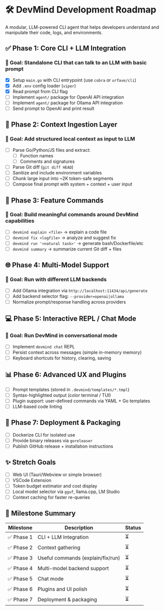 # 🛠️ DevMind Development Roadmap

A modular, LLM-powered CLI agent that helps developers understand and manipulate their code, logs, and environments.

## ✅ Phase 1: Core CLI + LLM Integration

### 🎯 Goal: Standalone CLI that can talk to an LLM with basic prompt

- [x] Setup `main.go` with CLI entrypoint (use `cobra` or `urfave/cli`)
- [x] Add `.env` config loader (`viper`)
- [x] Read prompt from CLI flag
- [ ] Implement `agent/` package for OpenAI API integration
- [ ] Implement `agent/` package for Ollama API integration
- [ ] Send prompt to OpenAI and print result

## 🚧 Phase 2: Context Ingestion Layer

### 🎯 Goal: Add structured local context as input to LLM

- [ ] Parse Go/Python/JS files and extract:
  - [ ] Function names
  - [ ] Comments and signatures
- [ ] Parse Git diff (`git diff HEAD`)
- [ ] Sanitize and include environment variables
- [ ] Chunk large input into ~2K token-safe segments
- [ ] Compose final prompt with system + context + user input

## 🧪 Phase 3: Feature Commands

### 🎯 Goal: Build meaningful commands around DevMind capabilities

- [ ] `devmind explain <file>` → explain a code file
- [ ] `devmind fix <logfile>` → analyze and suggest fix
- [ ] `devmind run '<natural task>'` → generate bash/Dockerfile/etc
- [ ] `devmind summary` → summarize current Git diff + files

## 🌐 Phase 4: Multi-Model Support

### 🎯 Goal: Run with different LLM backends

- [ ] Add Ollama integration via `http://localhost:11434/api/generate`
- [ ] Add backend selector flag: `--provider=openai|ollama`
- [ ] Normalize prompt/response handling across providers

## 💻 Phase 5: Interactive REPL / Chat Mode

### 🎯 Goal: Run DevMind in conversational mode

- [ ] Implement `devmind chat` REPL
- [ ] Persist context across messages (simple in-memory memory)
- [ ] Keyboard shortcuts for history, clearing, saving

## 📊 Phase 6: Advanced UX and Plugins

- [ ] Prompt templates (stored in `.devmind/templates/*.tmpl`)
- [ ] Syntax-highlighted output (color terminal / TUI)
- [ ] Plugin support: user-defined commands via YAML + Go templates
- [ ] LLM-based code linting

## 🐳 Phase 7: Deployment & Packaging

- [ ] Dockerize CLI for isolated use
- [ ] Provide binary releases via `goreleaser`
- [ ] Publish GitHub release + installation instructions

## ✨ Stretch Goals

- [ ] Web UI (Tauri/Webview or simple browser)
- [ ] VSCode Extension
- [ ] Token budget estimator and cost display
- [ ] Local model selector via `gguf`, llama.cpp, LM Studio
- [ ] Context caching for faster re-queries

## 🔄 Milestone Summary

| Milestone  | Description                       | Status |
| ---------- | --------------------------------- | ------ |
| ✅ Phase 1 | CLI + LLM Integration             | ⏳     |
| ✅ Phase 2 | Context gathering                 | ⏳     |
| ✅ Phase 3 | Useful commands (explain/fix/run) | ⏳     |
| ✅ Phase 4 | Multi-model backend support       | ⏳     |
| ✅ Phase 5 | Chat mode                         | ⏳     |
| ✅ Phase 6 | Plugins and UI polish             | ⏳     |
| ✅ Phase 7 | Deployment & packaging            | ⏳     |
